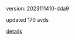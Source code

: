 version: 2023111410-dda9

updated 170 avds

[details](https://github.com/0x74f917491bfa7ebfa379/ali_avd_db/blob/master/change_log/2023/11/14/10/dda9.txt)